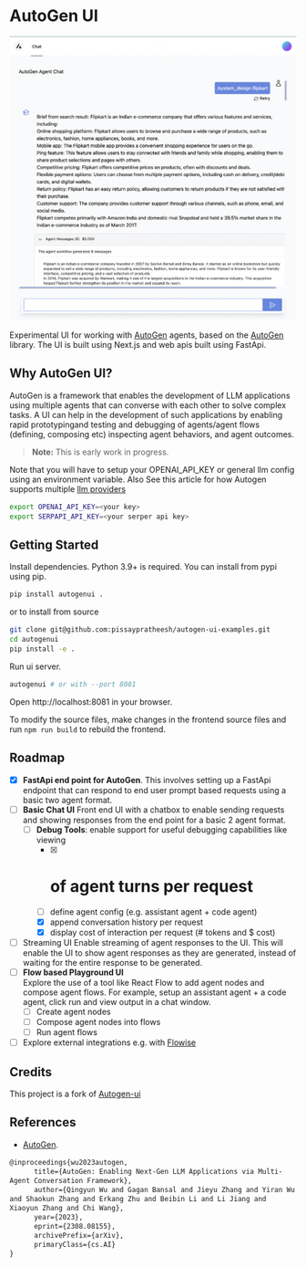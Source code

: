 # AutoGen UI

![AutoGen UI Screenshot](docs/images/system_design_1.jpg)

Experimental UI for working with [AutoGen](https://github.com/microsoft/autogen) agents, based on the [AutoGen](https://github.com/microsoft/autogen) library. The UI is built using Next.js and web apis built using FastApi.

## Why AutoGen UI?

AutoGen is a framework that enables the development of LLM applications using multiple agents that can converse with each other to solve complex tasks. A UI can help in the development of such applications by enabling rapid prototypingand testing and debugging of agents/agent flows (defining, composing etc) inspecting agent behaviors, and agent outcomes.

> **Note:** This is early work in progress.

Note that you will have to setup your OPENAI_API_KEY or general llm config using an environment variable.
Also See this article for how Autogen supports multiple [llm providers](https://microsoft.github.io/autogen/docs/FAQ/#set-your-api-endpoints)

```bash
export OPENAI_API_KEY=<your key>
export SERPAPI_API_KEY=<your serper api key>
```

## Getting Started

Install dependencies. Python 3.9+ is required. You can install from pypi using pip.

```bash
pip install autogenui .
```

or to install from source

```bash
git clone git@github.com:pissaypratheesh/autogen-ui-examples.git
cd autogenui
pip install -e .
```

Run ui server.

```bash
autogenui # or with --port 8081
```

Open http://localhost:8081 in your browser.

To modify the source files, make changes in the frontend source files and run `npm run build` to rebuild the frontend.

## Roadmap

- [x] **FastApi end point for AutoGen**.
      This involves setting up a FastApi endpoint that can respond to end user prompt based requests using a basic two agent format.
- [ ] **Basic Chat UI**
      Front end UI with a chatbox to enable sending requests and showing responses from the end point for a basic 2 agent format.
  - [ ] **Debug Tools**: enable support for useful debugging capabilities like viewing
    - [x] # of agent turns per request
    - [ ] define agent config (e.g. assistant agent + code agent)
    - [x] append conversation history per request
    - [x] display cost of interaction per request (# tokens and $ cost)
- [ ] Streaming UI
      Enable streaming of agent responses to the UI. This will enable the UI to show agent responses as they are generated, instead of waiting for the entire response to be generated.
- [ ] **Flow based Playground UI**  
       Explore the use of a tool like React Flow to add agent nodes and compose agent flows. For example, setup an assistant agent + a code agent, click run and view output in a chat window.
  - [ ] Create agent nodes
  - [ ] Compose agent nodes into flows
  - [ ] Run agent flows
- [ ] Explore external integrations e.g. with [Flowise](https://github.com/FlowiseAI/Flowise)

## Credits
This project is a fork of [Autogen-ui](https://github.com/victordibia/autogen-ui)

## References

- [AutoGen](https://arxiv.org/abs/2308.08155).

```
@inproceedings{wu2023autogen,
      title={AutoGen: Enabling Next-Gen LLM Applications via Multi-Agent Conversation Framework},
      author={Qingyun Wu and Gagan Bansal and Jieyu Zhang and Yiran Wu and Shaokun Zhang and Erkang Zhu and Beibin Li and Li Jiang and Xiaoyun Zhang and Chi Wang},
      year={2023},
      eprint={2308.08155},
      archivePrefix={arXiv},
      primaryClass={cs.AI}
}
```
